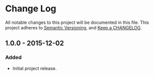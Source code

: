 # Change Log
All notable changes to this project will be documented in this file.
This project adheres to [Semantic Versioning](http://semver.org/), and [Keep a CHANGELOG](http://keepachangelog.com/).

## 1.0.0 - 2015-12-02
### Added
- Initial project release.
